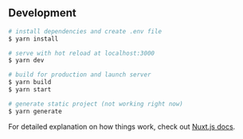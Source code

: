 
## Development

```bash
# install dependencies and create .env file
$ yarn install

# serve with hot reload at localhost:3000
$ yarn dev

# build for production and launch server
$ yarn build
$ yarn start

# generate static project (not working right now)
$ yarn generate
```

For detailed explanation on how things work, check out [Nuxt.js docs](https://nuxtjs.org).